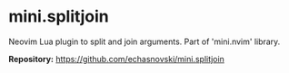 # mini.splitjoin

Neovim Lua plugin to split and join arguments. Part of 'mini.nvim' library.

**Repository:** <https://github.com/echasnovski/mini.splitjoin>
